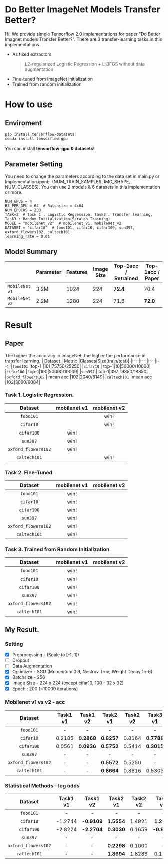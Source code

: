 # Do Better ImageNet Models Transfer Better?

Hi! We provide simple Tensorflow 2.0 implementations for paper "Do Better Imagnet models Transfer Better?".
There are 3 transfer-learning tasks in this implementations.
- As fixed extractors
	> L2-regularized Logistic Regression + L-BFGS without data augmentation
- Fine-tuned from ImageNet initialization
- Trained from random initialization

# How to use
## Enviroment

    pip install tensorflow-datasets
    conda install tensorflow-gpu

You can install  **tensorflow-gpu & datasets!**

## Parameter Setting
  
You need to change the parameters according to the data set in main.py or Implementation.ipynb. (NUM_TRAIN_SAMPLES, IMG_SHAPE, NUM_CLASSES). You can use 2 models & 6 datasets in this implementation or more.

    NUM_GPUS = 4
    BS_PER_GPU = 64  # Batchsize = 4x64
    NUM_EPOCHS = 200
    TASK=2  # Task 1 : Logistic Regression, Task2 : Transfer learning, Task3 : Random Initialization(Scratch Training)
    MODEL = "mobilenet_v2"  # mobilenet_v1, mobilenet_v2
    DATASET = "cifar10"  # food101, cifar10, cifar100, sun397, oxford_flowers102, caltech101
    learning_rate = 0.01


## Model Summary
|  |  Parameter| Features|Image Size|Top-1acc / Retrained|Top-1acc / Paper |
|--|--|--|--|--|--|
| `MobileNet v1` |3.2M|1024|224|**72.4**|70.4
|`MobileNet v2`|2.2M|1280|224|71.6|**72.0**

# Result
## Paper
The higher the accuracy in ImageNet, the higher the performance in transfer learning.
| Dataset | Metric |Classes|Size(train/test)|
|:--:|:--:|:--:|:--:|
|`food101`  |top-1  |101|75750/25250|
|`cifar10`  |  top-1|10|50000/10000|
|`cifar100`  |  top-1|100|50000/10000|
|`sun397`  |  top-1|397|19850/19850|
|`oxford_flowers102`  | mean acc |102|2040/6149|
|`caltech101`  |mean acc |102|3060/6084|

### Task 1. Logistic Regression.
| Dataset | mobilenet v1 |mobilenet v2|
|:--:|:--:|:--:|
|`food101`  |  |win!|
|`cifar10`  |  |win!|
|`cifar100`  |  win!||
|`sun397`  | win!||
|`oxford_flowers102`  | win!||
|`caltech101`  | |win!|
### Task 2. Fine-Tuned
| Dataset | mobilenet v1 |mobilenet v2|
|:--:|:--:|:--:|
|`food101`  |win!  ||
|`cifar10`  | win! ||
|`cifar100`  | win! ||
|`sun397`  | win!||
|`oxford_flowers102`  | win!||
|`caltech101`  |win! ||
### Task 3. Trained from Random Initialization 
| Dataset | mobilenet v1 |mobilenet v2|
|:--:|:--:|:--:|
|`food101`  |win!  ||
|`cifar10`  |  win!||
|`cifar100`  | win! ||
|`sun397`  |win! ||
|`oxford_flowers102`  |win! ||
|`caltech101`  |win! ||

## My Result.

### Setting
- [x] Preprocessing - (Scale to [-1, 1])
- [ ] Dropout
- [ ] Data Augmentation
- [x] Optimizer - SGD (Momentum 0.9, Nestrov True, Weight Decay 1e-6)
- [x] Batchsize - 256 
- [x] Image Size - 224 x 224 (except cifar10, 100 - 32 x 32)
- [x] Epoch : 200 (~10000 iterations)  
 
### Mobilenet v1 vs v2 - acc
| Dataset | Task1 v1 |Task1 v2|Task2 v1 |Task2 v2|Task3 v1 |Task3 v2|
|:--:|:--:|:--:|:--:|:--:|:--:|:--:|
|`food101`  | - |-| - |-  |- |- |
|`cifar10`  | 0.2185 |**0.2868**| **0.8257** |0.8164  |**0.7788**|0.7635 |
|`cifar100`  | 0.0561 |**0.0936**| **0.5752** |0.5414  |**0.3015** |0.2861 |
|`sun397`  | - |-| - |-  |- |- |
|`oxford_flowers102`  | - |-| **0.5572** |0.5250  |- |- |
|`caltech101`  | - |-| **0.8664** |0.8616  |0.5303 |**0.5408** |

### Statistical Methods - log odds
| Dataset | Task1 v1 |Task1 v2|Task2 v1 |Task2 v2|Task3 v1 |Task3 v2|
|:--:|:--:|:--:|:--:|:--:|:--:|:--:|
|`food101`  | - |-| - |-  |- |- |
|`cifar10`  | -1.2744 |**-0.9109**| **1.5554** |1.4921  |**1.2586** |1.1719|
|`cifar100`  | -2.8224 |**-2.2704**| **0.3030** |0.1659  |**-0.8401** |-0.9144 |
|`sun397`  | - |-| - |-  |- |- |
|`oxford_flowers102`  | - |-| **0.2298** |0.1000  |- |- |
|`caltech101`  | - |-| **1.8694** |1.8286  |0.1213 |**0.1635** |

